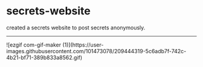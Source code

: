 # secrets-website
created a secrets website to post secrets anonymously.
<hr>
![ezgif com-gif-maker (1)](https://user-images.githubusercontent.com/101473078/209444319-5c6adb7f-742c-4b21-bf71-389b833a8562.gif)
